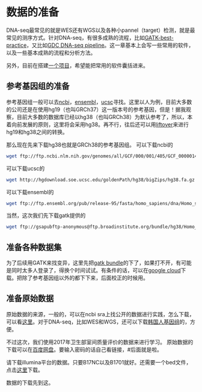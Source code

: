 # 数据的准备

DNA-seq最常见的就是WES还有WGS以及各种小pannel（target）检测，就是最常见的测序方式。针对DNA-seq，有很多成熟的流程，比如[GATK-best-practice](https://software.broadinstitute.org/gatk/best-practices/workflow?id=11145)，又比如[GDC DNA-seq pipeline](https://docs.gdc.cancer.gov/Data/Bioinformatics_Pipelines/DNA_Seq_Variant_Calling_Pipeline/)。这一章基本上会写一些常用的软件，以及一些基本成熟的流程和分析方法。

另外，目前在搭建[一个项目](https://github.com/pzweuj/DNApipeline)，希望能把常用的软件囊括进来。

## 参考基因组的准备
参考基因组一般可以去[ncbi](https://www.ncbi.nlm.nih.gov/)，[ensembl](http://www.ensembl.org/index.html)，[ucsc](http://www.genomaize.org/)寻找。这里以人为例，目前大多数的公司还是在使用hg19（也叫GRCh37）这一版本号的参考基因，但是！据我观察，目前大多数的数据库已经以hg38（也叫GRCh38）为默认参考了，所以，本着向前发展的原则，这里将会采用hg38。再不行，往后还可以用[liftover](http://www.genomaize.org/cgi-bin/hgLiftOver)来进行hg19和hg38之间的转换。

那么现在先来下载hg38也就是GRCh38的参考基因组。
可以下载ncbi的
```bash
wget ftp://ftp.ncbi.nlm.nih.gov/genomes/all/GCF/000/001/405/GCF_000001405.38_GRCh38.p12/GCF_000001405.38_GRCh38.p12_genomic.fna.gz
```

可以下载ucsc的
```bash
wget http://hgdownload.soe.ucsc.edu/goldenPath/hg38/bigZips/hg38.fa.gz
```

可以下载ensembl的
```bash
wget ftp://ftp.ensembl.org/pub/release-95/fasta/homo_sapiens/dna/Homo_sapiens.GRCh38.dna.primary_assembly.fa.gz
```

当然，这次我们先下载gatk提供的
```bash
wget ftp://gsapubftp-anonymous@ftp.broadinstitute.org/bundle/hg38/Homo_sapiens_assembly38.fasta.gz
```

## 准备各种数据集
为了后续用GATK来找变异，这里先把[gatk bundle](ftp://gsapubftp-anonymous@ftp.broadinstitute.org/bundle/)的下了，如果打不开，有可能是同时太多人登录了，得换个时间试试。有条件的话，可以在[google cloud](https://console.cloud.google.com/storage/browser/genomics-public-data/resources/broad/hg38/v0)下载。把除了参考基因组以外的都下下来，后面校正的时候用。

## 准备原始数据
原始数据的来源，一般的，可以在ncbi sra上找公开的数据进行实践，怎么下载，可以看[这里](https://pzweuj.github.io/2019/02/13/NCBI-SRA.html)。对于DNA-seq，比如WES和WGS，还可以下载[韩国人基因组](https://pzweuj.github.io/2018/11/16/KPGP.html)的，方便。

不过这次，我们使用2017年卫生部室间质量评价的数据来进行学习。
原始数据的下载可以在[百度网盘](https://pan.baidu.com/s/1_l3U8_7zURGdDckKCk4PVQ#d4df)。要输入密码的话自己看链接，#后面就是啦。

请下载illumina平台的数据。只要B17NC以及B1701就好。还需要一个bed文件，点击[这里](https://github.com/pzweuj/pzweuj.github.io/raw/master/downloads/OCP_Target.bed)下载。

数据的下载先到这。
